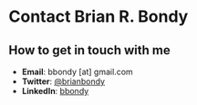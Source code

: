 # Contact Brian R. Bondy

## How to get in touch with me

- **Email**: bbondy [at] gmail.com
- **Twitter**: [@brianbondy](https://twitter.com/brianbondy)
- **LinkedIn**: [bbondy](https://www.linkedin.com/in/bbondy)
